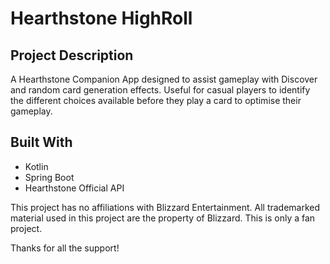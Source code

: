# Hearthstone HighRoll

## Project Description
A Hearthstone Companion App designed to assist gameplay with Discover and random card generation effects. Useful for casual players to identify the different choices available before they play a card to optimise their gameplay.

## Built With

* Kotlin
* Spring Boot
* Hearthstone Official API

This project has no affiliations with Blizzard Entertainment.
All trademarked material used in this project are the property of Blizzard.
This is only a fan project.

Thanks for all the support!
